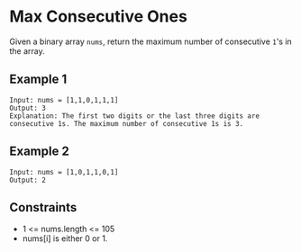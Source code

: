 # Max Consecutive Ones

Given a binary array `nums`, return the maximum number of consecutive `1`'s in the array.

## Example 1
```
Input: nums = [1,1,0,1,1,1]
Output: 3
Explanation: The first two digits or the last three digits are consecutive 1s. The maximum number of consecutive 1s is 3.
```
## Example 2
```
Input: nums = [1,0,1,1,0,1]
Output: 2
```
## Constraints
* 1 <= nums.length <= 105
* nums[i] is either 0 or 1.
